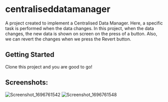 # centraliseddatamanager

A project created to implement a Centralised Data Manager. Here, a specific task is performed when the data changes. In this project, when the data changes, the new data is shown on screen on the press of a button. Also, we can revert the changes when we press the Revert button.

## Getting Started

Clone this project and you are good to go!

## Screenshots:

![Screenshot_1696761542](https://github.com/JeevsDev/centraliseddatamanager/assets/96291802/9aa65727-442b-4a75-9add-b707f8901bea)
![Screenshot_1696761548](https://github.com/JeevsDev/centraliseddatamanager/assets/96291802/26a38eb4-5c35-4c84-82b7-4963b881e1a8)
